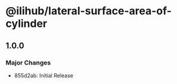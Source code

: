 # @ilihub/lateral-surface-area-of-cylinder

## 1.0.0

### Major Changes

- 855d2ab: Initial Release
